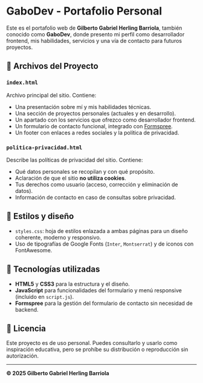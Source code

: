 # GaboDev - Portafolio Personal

Este es el portafolio web de **Gilberto Gabriel Herling Barriola**, también conocido como **GaboDev**, donde presento mi perfil como desarrollador frontend, mis habilidades, servicios y una vía de contacto para futuros proyectos.

## 📂 Archivos del Proyecto

### `index.html`
Archivo principal del sitio. Contiene:

- Una presentación sobre mí y mis habilidades técnicas.
- Una sección de proyectos personales (actuales y en desarrollo).
- Un apartado con los servicios que ofrezco como desarrollador frontend.
- Un formulario de contacto funcional, integrado con [Formspree](https://formspree.io/).
- Un footer con enlaces a redes sociales y la política de privacidad.

### `politica-privacidad.html`
Describe las políticas de privacidad del sitio. Contiene:

- Qué datos personales se recopilan y con qué propósito.
- Aclaración de que el sitio **no utiliza cookies**.
- Tus derechos como usuario (acceso, corrección y eliminación de datos).
- Información de contacto en caso de consultas sobre privacidad.

## 🎨 Estilos y diseño

- `styles.css`: hoja de estilos enlazada a ambas páginas para un diseño coherente, moderno y responsivo.
- Uso de tipografías de Google Fonts (`Inter`, `Montserrat`) y de iconos con FontAwesome.

## 🚀 Tecnologías utilizadas

- **HTML5** y **CSS3** para la estructura y el diseño.
- **JavaScript** para funcionalidades del formulario y menú responsive (incluido en `script.js`).
- **Formspree** para la gestión del formulario de contacto sin necesidad de backend.

## 📄 Licencia

Este proyecto es de uso personal. Puedes consultarlo y usarlo como inspiración educativa, pero se prohíbe su distribución o reproducción sin autorización.

---

**© 2025 Gilberto Gabriel Herling Barriola**
